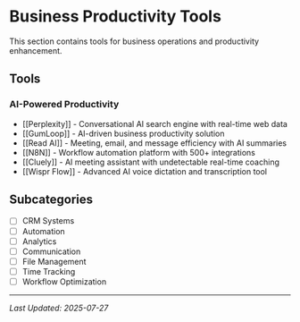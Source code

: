 # Business Productivity Tools

This section contains tools for business operations and productivity enhancement.

## Tools

### AI-Powered Productivity
- [[Perplexity]] - Conversational AI search engine with real-time web data
- [[GumLoop]] - AI-driven business productivity solution
- [[Read AI]] - Meeting, email, and message efficiency with AI summaries
- [[N8N]] - Workflow automation platform with 500+ integrations
- [[Cluely]] - AI meeting assistant with undetectable real-time coaching
- [[Wispr Flow]] - Advanced AI voice dictation and transcription tool

## Subcategories
- [ ] CRM Systems
- [ ] Automation
- [ ] Analytics
- [ ] Communication
- [ ] File Management
- [ ] Time Tracking
- [ ] Workflow Optimization

---

*Last Updated: 2025-07-27*